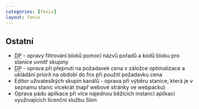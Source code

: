 ```yaml
---
categories: [fenix]
layout: fenix
---
```


## Ostatní
<ul>
	<li><abbr title="Detailní plán">DP</abbr> - opravy filtrování bloků pomocí názvů pořadů a kódů bloku pro stanice uvnitř skupiny</li>
	<li><abbr title="Detailní plán">DP</abbr> - oprava při přepnutí na požadavek cena v záložce optimalizace a ukládání priorit na období do fnx při použití požadavku cena</li>
	<li>Editor uživateslkých skupin kanálů - oprava při výběru stanice, která je v seznamu stanic vícekrát (např webové stránky ve webpacku)</li>
	<li>Oprava pádu aplikace při více najednou běžících instancí aplikací využivajících licenční službu Slon</li>
</ul>
